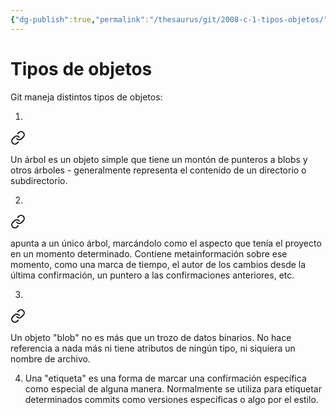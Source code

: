 ```yaml
---
{"dg-publish":true,"permalink":"/thesaurus/git/2008-c-1-tipos-objetos/"}
---
```


# Tipos de objetos
Git maneja distintos tipos de objetos:

1.  
<div class="transclusion internal-embed is-loaded"><a class="markdown-embed-link" href="/thesaurus/git/2008-c-1-a-tree/#576af4" aria-label="Open link"><svg xmlns="http://www.w3.org/2000/svg" width="24" height="24" viewBox="0 0 24 24" fill="none" stroke="currentColor" stroke-width="2" stroke-linecap="round" stroke-linejoin="round" class="svg-icon lucide-link"><path d="M10 13a5 5 0 0 0 7.54.54l3-3a5 5 0 0 0-7.07-7.07l-1.72 1.71"></path><path d="M14 11a5 5 0 0 0-7.54-.54l-3 3a5 5 0 0 0 7.07 7.07l1.71-1.71"></path></svg></a><div class="markdown-embed">



Un árbol es un objeto simple que tiene un montón de punteros a blobs y otros árboles - generalmente representa el contenido de un directorio o subdirectorio. 

</div></div>
 
2.  
<div class="transclusion internal-embed is-loaded"><a class="markdown-embed-link" href="/thesaurus/git/2008-c-1-b-commit/#51a2dd" aria-label="Open link"><svg xmlns="http://www.w3.org/2000/svg" width="24" height="24" viewBox="0 0 24 24" fill="none" stroke="currentColor" stroke-width="2" stroke-linecap="round" stroke-linejoin="round" class="svg-icon lucide-link"><path d="M10 13a5 5 0 0 0 7.54.54l3-3a5 5 0 0 0-7.07-7.07l-1.72 1.71"></path><path d="M14 11a5 5 0 0 0-7.54-.54l-3 3a5 5 0 0 0 7.07 7.07l1.71-1.71"></path></svg></a><div class="markdown-embed">



apunta a un único árbol, marcándolo como el aspecto que tenía el proyecto en un momento determinado. Contiene metainformación sobre ese momento, como una marca de tiempo, el autor de los cambios desde la última confirmación, un puntero a las confirmaciones anteriores, etc. 

</div></div>

3. 
<div class="transclusion internal-embed is-loaded"><a class="markdown-embed-link" href="/thesaurus/git/2008-c-1-c-blob/#99d1e0" aria-label="Open link"><svg xmlns="http://www.w3.org/2000/svg" width="24" height="24" viewBox="0 0 24 24" fill="none" stroke="currentColor" stroke-width="2" stroke-linecap="round" stroke-linejoin="round" class="svg-icon lucide-link"><path d="M10 13a5 5 0 0 0 7.54.54l3-3a5 5 0 0 0-7.07-7.07l-1.72 1.71"></path><path d="M14 11a5 5 0 0 0-7.54-.54l-3 3a5 5 0 0 0 7.07 7.07l1.71-1.71"></path></svg></a><div class="markdown-embed">



Un objeto "blob" no es más que un trozo de datos binarios. No hace referencia a nada más ni tiene atributos de ningún tipo, ni siquiera un nombre de archivo. 

</div></div>

4. Una "etiqueta" es una forma de marcar una confirmación específica como especial de alguna manera. Normalmente se utiliza para etiquetar determinados commits como versiones específicas o algo por el estilo.
 